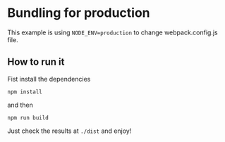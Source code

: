 # Bundling for production

This example is using ```NODE_ENV=production``` to change webpack.config.js file.

## How to run it

Fist install the dependencies

```
npm install
```

and then

```
npm run build
```

Just check the results at ```./dist``` and enjoy!
